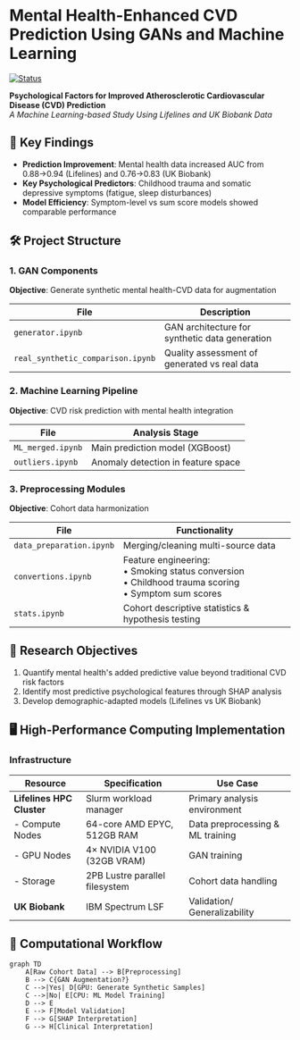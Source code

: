 # Mental Health-Enhanced CVD Prediction Using GANs and Machine Learning

[![Status](https://img.shields.io/badge/Status-Work%20in%20Progress-orange)]()

**Psychological Factors for Improved Atherosclerotic Cardiovascular Disease (CVD) Prediction**  
*A Machine Learning-based Study Using Lifelines and UK Biobank Data*

## 📌 Key Findings 
- **Prediction Improvement**: Mental health data increased AUC from 0.88→0.94 (Lifelines) and 0.76→0.83 (UK Biobank)
- **Key Psychological Predictors**: Childhood trauma and somatic depressive symptoms (fatigue, sleep disturbances)
- **Model Efficiency**: Symptom-level vs sum score models showed comparable performance

## 🛠️ Project Structure

### 1. GAN Components
**Objective**: Generate synthetic mental health-CVD data for augmentation

| File | Description |
|------|-------------|
| `generator.ipynb` | GAN architecture for synthetic data generation |
| `real_synthetic_comparison.ipynb` | Quality assessment of generated vs real data |

### 2. Machine Learning Pipeline
**Objective**: CVD risk prediction with mental health integration

| File | Analysis Stage |
|------|---------------|
| `ML_merged.ipynb` | Main prediction model (XGBoost) |
| `outliers.ipynb` | Anomaly detection in feature space |

### 3. Preprocessing Modules
**Objective**: Cohort data harmonization

| File | Functionality |
|------|--------------|
| `data_preparation.ipynb` | Merging/cleaning multi-source data |
| `convertions.ipynb` | Feature engineering:<br>• Smoking status conversion<br>• Childhood trauma scoring<br>• Symptom sum scores |
| `stats.ipynb` | Cohort descriptive statistics & hypothesis testing |

## 🎯 Research Objectives
1. Quantify mental health's added predictive value beyond traditional CVD risk factors
2. Identify most predictive psychological features through SHAP analysis
3. Develop demographic-adapted models (Lifelines vs UK Biobank)

## 🖥️ High-Performance Computing Implementation

### Infrastructure
| **Resource**               | **Specification**                          | **Use Case**                     |
|----------------------------|-------------------------------------------|----------------------------------|
| **Lifelines HPC Cluster**  | Slurm workload manager                    | Primary analysis environment    |
| - Compute Nodes            | 64-core AMD EPYC, 512GB RAM               | Data preprocessing & ML training|
| - GPU Nodes                | 4× NVIDIA V100 (32GB VRAM)                | GAN training                   |
| - Storage                  | 2PB Lustre parallel filesystem            | Cohort data handling           |
| **UK Biobank**             | IBM Spectrum LSF                          | Validation/ Generalizability   |

## 🔄 Computational Workflow

```mermaid
graph TD
    A[Raw Cohort Data] --> B[Preprocessing]
    B --> C{GAN Augmentation?}
    C -->|Yes| D[GPU: Generate Synthetic Samples]
    C -->|No| E[CPU: ML Model Training]
    D --> E
    E --> F[Model Validation]
    F --> G[SHAP Interpretation]
    G --> H[Clinical Interpretation]
